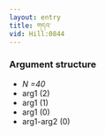 ```yaml
---
layout: entry
title: གདའ་
vid: Hill:0844
---
```

### Argument structure
* _N =40_
* arg1 (2)
* arg1 (1)
* arg1 (0)
* arg1-arg2 (0)
